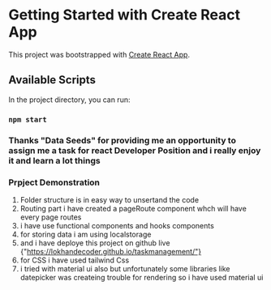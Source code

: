 # Getting Started with Create React App

This project was bootstrapped with [Create React App](https://github.com/facebook/create-react-app).

## Available Scripts

In the project directory, you can run:

### `npm start`

### Thanks  "Data Seeds" for providing me an opportunity to assign  me a task for react Developer Position and i really enjoy it and learn a lot things

### Prpject Demonstration

1. Folder structure is in easy way to unsertand the code
2. Routing part i have created a pageRoute component whch will have every page routes
3. i have use functional components and hooks components
4. for storing data i am using localstorage 
5. and i have deploye this project on github live {"https://lokhandecoder.github.io/taskmanagement/"}
6. for CSS i have used tailwind Css
7. i tried with material ui also but unfortunately some libraries like datepicker was createing trouble for rendering so i have used material ui




